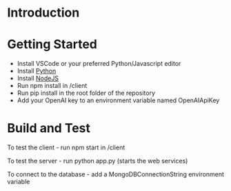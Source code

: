 # Introduction 

# Getting Started
 - Install VSCode or your preferred Python/Javascript editor
 - Install [Python](https://www.python.org/?downloads)
 - Install [NodeJS](https://nodejs.org/en/download)
 - Run npm install in /client
 - Run pip install in the root folder of the repository
 - Add your OpenAI key to an environment variable named OpenAIApiKey

# Build and Test

To test the client - run npm start in /client

To test the server - run python app.py (starts the web services)

To connect to the database - add a MongoDBConnectionString environment variable
